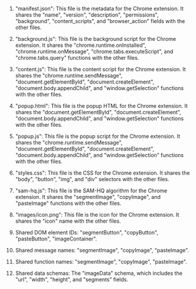1. "manifest.json": This file is the metadata for the Chrome extension. It shares the "name", "version", "description", "permissions", "background", "content_scripts", and "browser_action" fields with the other files.

2. "background.js": This file is the background script for the Chrome extension. It shares the "chrome.runtime.onInstalled", "chrome.runtime.onMessage", "chrome.tabs.executeScript", and "chrome.tabs.query" functions with the other files.

3. "content.js": This file is the content script for the Chrome extension. It shares the "chrome.runtime.sendMessage", "document.getElementById", "document.createElement", "document.body.appendChild", and "window.getSelection" functions with the other files.

4. "popup.html": This file is the popup HTML for the Chrome extension. It shares the "document.getElementById", "document.createElement", "document.body.appendChild", and "window.getSelection" functions with the other files.

5. "popup.js": This file is the popup script for the Chrome extension. It shares the "chrome.runtime.sendMessage", "document.getElementById", "document.createElement", "document.body.appendChild", and "window.getSelection" functions with the other files.

6. "styles.css": This file is the CSS for the Chrome extension. It shares the "body", "button", "img", and "div" selectors with the other files.

7. "sam-hq.js": This file is the SAM-HQ algorithm for the Chrome extension. It shares the "segmentImage", "copyImage", and "pasteImage" functions with the other files.

8. "images/icon.png": This file is the icon for the Chrome extension. It shares the "icon" name with the other files.

9. Shared DOM element IDs: "segmentButton", "copyButton", "pasteButton", "imageContainer".

10. Shared message names: "segmentImage", "copyImage", "pasteImage".

11. Shared function names: "segmentImage", "copyImage", "pasteImage".

12. Shared data schemas: The "imageData" schema, which includes the "url", "width", "height", and "segments" fields.